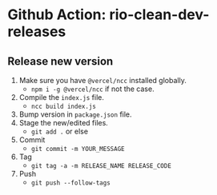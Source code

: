 # Github Action: rio-clean-dev-releases

## Release new version

1) Make sure you have `@vercel/ncc` installed globally.
    - `npm i -g @vercel/ncc` if not the case.
1) Compile the `index.js` file.
    - `ncc build index.js`
1) Bump version in `package.json` file.
1) Stage the new/edited files.
    - `git add .` or else
1) Commit
    - `git commit -m YOUR_MESSAGE`
1) Tag
    - `git tag -a -m RELEASE_NAME RELEASE_CODE`
1) Push
    - `git push --follow-tags`